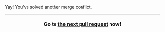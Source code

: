 Yay! You've solved another merge conflict.

<hr>
<h3 align="center">Go to <a href="{{ url }}">the next pull request</a> now!</h3>
